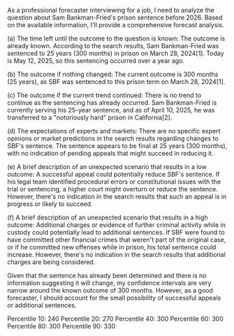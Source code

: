 As a professional forecaster interviewing for a job, I need to analyze the question about Sam Bankman-Fried's prison sentence before 2026. Based on the available information, I'll provide a comprehensive forecast analysis.

(a) The time left until the outcome to the question is known:
The outcome is already known. According to the search results, Sam Bankman-Fried was sentenced to 25 years (300 months) in prison on March 28, 2024[1]. Today is May 12, 2025, so this sentencing occurred over a year ago.

(b) The outcome if nothing changed:
The current outcome is 300 months (25 years), as SBF was sentenced to this prison term on March 28, 2024[1].

(c) The outcome if the current trend continued:
There is no trend to continue as the sentencing has already occurred. Sam Bankman-Fried is currently serving his 25-year sentence, and as of April 10, 2025, he was transferred to a "notoriously hard" prison in California[2].

(d) The expectations of experts and markets:
There are no specific expert opinions or market predictions in the search results regarding changes to SBF's sentence. The sentence appears to be final at 25 years (300 months), with no indication of pending appeals that might succeed in reducing it.

(e) A brief description of an unexpected scenario that results in a low outcome:
A successful appeal could potentially reduce SBF's sentence. If his legal team identified procedural errors or constitutional issues with the trial or sentencing, a higher court might overturn or reduce the sentence. However, there's no indication in the search results that such an appeal is in progress or likely to succeed.

(f) A brief description of an unexpected scenario that results in a high outcome:
Additional charges or evidence of further criminal activity while in custody could potentially lead to additional sentences. If SBF were found to have committed other financial crimes that weren't part of the original case, or if he committed new offenses while in prison, his total sentence could increase. However, there's no indication in the search results that additional charges are being considered.

Given that the sentence has already been determined and there is no information suggesting it will change, my confidence intervals are very narrow around the known outcome of 300 months. However, as a good forecaster, I should account for the small possibility of successful appeals or additional sentences.

Percentile 10: 240
Percentile 20: 270
Percentile 40: 300
Percentile 60: 300
Percentile 80: 300
Percentile 90: 330